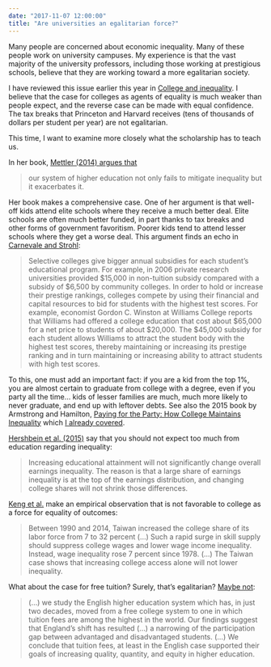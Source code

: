 ```yaml
---
date: "2017-11-07 12:00:00"
title: "Are universities an egalitarian force?"
---
```




Many people are concerned about economic inequality. Many of these people work on university campuses. My experience is that the vast majority of the university professors, including those working at prestigious schools, believe that they are working toward a more egalitarian society.

I have reviewed this issue earlier this year in [College and inequality](/lemire/blog/2017/03/07/college-and-inequality/). I believe that the case for colleges as agents of equality is much weaker than people expect, and the reverse case can be made with equal confidence. The tax breaks that Princeton and Harvard receives (tens of thousands of dollars per student per year) are not egalitarian.

This time, I want to examine more closely what the scholarship has to teach us. 

In her book, [Mettler (2014) argues that](https://www.amazon.com/Degrees-Inequality-Politics-Education-Sabotaged-ebook/dp/B00G1SD55C/) 

> our system of higher education not only fails to mitigate inequality but it exacerbates it.


Her book makes a comprehensive case. One of her argument is that well-off kids attend elite schools where they receive a much better deal. Elite schools are often much better funded, in part thanks to tax breaks and other forms of government favoritism. Poorer kids tend to attend lesser schools where they get a worse deal. This argument finds an echo in [Carnevale and Strohl](https://repository.library.georgetown.edu/bitstream/handle/10822/559312/tcf-CarnevaleStrivers.pdf;sequence=1):

> Selective colleges give bigger annual subsidies for each student&rsquo;s educational program. For example, in 2006 private research universities provided $15,000 in non-tuition subsidy compared with a subsidy of $6,500 by community colleges. In order to hold or increase their prestige rankings, colleges compete by using their financial and capital resources to bid for students with the highest test scores. For example, economist Gordon C. Winston at Williams College reports that Williams had offered a college education that cost about $65,000 for a net price to students of about $20,000. The $45,000 subsidy for each student allows Williams to attract the student body with the highest test scores, thereby maintaining or increasing its prestige ranking and in turn maintaining or increasing ability to attract students with high test scores.


To this, one must add an important fact: if you are a kid from the top 1%, you are almost certain to graduate from college with a degree, even if you party all the time&hellip; kids of lesser families are much, much more likely to never graduate, and end up with leftover debts. See also the 2015 book by Armstrong and Hamilton, [Paying for the Party: How College Maintains Inequality](https://www.amazon.com/Paying-Party-College-Maintains-Inequality/dp/0674088026/) which [I already covered](/lemire/blog/2017/03/07/college-and-inequality/).

[Hershbein et al. (2015)](http://www.hamiltonproject.org/assets/legacy/files/downloads_and_links/impact_of_edu_earnings_inequality_hershbein_kearney_summers.pdf) say that you should not expect too much from education regarding inequality: 

> Increasing educational attainment will not significantly change overall earnings inequality. The reason is that a large share of earnings inequality is at the top of the earnings distribution, and changing college shares will not shrink those differences.


[Keng et al.](https://econpapers.repec.org/article/ucpjhucap/doi_3a10.1086_2f690235.htm) make an empirical observation that is not favorable to college as a force for equality of outcomes:

> Between 1990 and 2014, Taiwan increased the college share of its labor force from 7 to 32 percent (&hellip;) Such a rapid surge in skill supply should suppress college wages and lower wage income inequality. Instead, wage inequality rose 7 percent since 1978. (&hellip;) The Taiwan case shows that increasing college access alone will not lower inequality.


What about the case for free tuition? Surely, that&rsquo;s egalitarian? [Maybe not](http://www.nber.org/papers/w23888#fromrss):

> (&hellip;) we study the English higher education system which has, in just two decades, moved from a free college system to one in which tuition fees are among the highest in the world. Our findings suggest that England&rsquo;s shift has resulted (&hellip;) a narrowing of the participation gap between advantaged and disadvantaged students. (&hellip;) We conclude that tuition fees, at least in the English case supported their goals of increasing quality, quantity, and equity in higher education.


